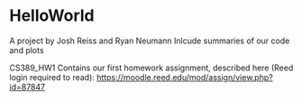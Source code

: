 # HelloWorld
A project by Josh Reiss and Ryan Neumann
Inlcude summaries of our code and plots

CS389_HW1 Contains our first homework assignment, described here (Reed login required to read): https://moodle.reed.edu/mod/assign/view.php?id=87847
